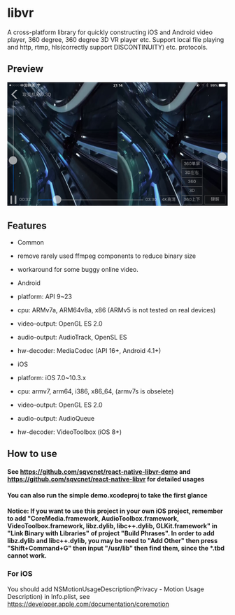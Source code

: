 # libvr
A cross-platform library for quickly constructing iOS and Android video player, 360 degree, 360 degree 3D VR player etc. 
Support local file playing and http, rtmp, hls(correctly support DISCONTINUITY) etc. protocols.

## Preview
![ScreenShot](https://github.com/sqvcnet/react-native-libvr-demo/raw/master/screenshots/screenshots.png)

## Features
- Common
- remove rarely used ffmpeg components to reduce binary size
- workaround for some buggy online video.


- Android
- platform: API 9~23
- cpu: ARMv7a, ARM64v8a, x86 (ARMv5 is not tested on real devices)
- video-output: OpenGL ES 2.0
- audio-output: AudioTrack, OpenSL ES
- hw-decoder: MediaCodec (API 16+, Android 4.1+)


- iOS
- platform: iOS 7.0~10.3.x
- cpu: armv7, arm64, i386, x86_64, (armv7s is obselete)
- video-output: OpenGL ES 2.0
- audio-output: AudioQueue
- hw-decoder: VideoToolbox (iOS 8+)

## How to use
#### See https://github.com/sqvcnet/react-native-libvr-demo and https://github.com/sqvcnet/react-native-libvr for detailed usages
#### You can also run the simple demo.xcodeproj to take the first glance
#### Notice: If you want to use this project in your own iOS project, remember to add "CoreMedia.framework, AudioToolbox.framework, VideoToolbox.framework, libz.dylib, libc++.dylib, GLKit.framework" in "Link Binary with Libraries" of project "Build Phrases". In order to add libz.dylib and libc++.dylib, you may be need to "Add Other" then press "Shift+Command+G" then input "/usr/lib" then find them, since the *.tbd cannot work.

### For iOS
You should add NSMotionUsageDescription(Privacy - Motion Usage Description) in Info.plist, see https://developer.apple.com/documentation/coremotion

